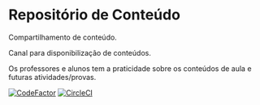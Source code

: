 # Repositório de Conteúdo
Compartilhamento de conteúdo.

Canal para disponibilização de conteúdos.

Os professores e alunos tem a praticidade sobre os conteúdos de aula e futuras atividades/provas.

[![CodeFactor](https://www.codefactor.io/repository/github/guilhermemarcial/plataforma-de-ensino-conteudo-e-avaliacao/badge)](https://www.codefactor.io/repository/github/guilhermemarcial/plataforma-de-ensino-conteudo-e-avaliacao)
[![CircleCI](https://circleci.com/gh/GuilhermeMarcial/Plataforma-de-Ensino-Conteudo-e-Avaliacao.svg?style=svg)](https://circleci.com/gh/GuilhermeMarcial/Plataforma-de-Ensino-Conteudo-e-Avaliacao)
